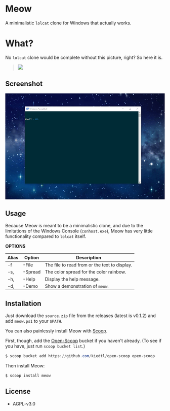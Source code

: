 # Meow
A minimalistic `lolcat` clone for Windows that actually works.

# What?
No `lolcat` clone would be complete without this picture, right? So here it is.

> ![](http://i3.photobucket.com/albums/y83/SpaceGirl3900/LOLCat-Rainbow.jpg)

## Screenshot

![](https://github.com/kiedtl/meow/raw/master/img/screenshot.gif)

## Usage
Because Meow is meant to be a minimalistic clone, and due to the limitations of the Windows Console (`conhost.exe`), Meow has very little functionality compared to `lolcat` itself.

**OPTIONS**

| Alias | Option  | Description                                    |
|-------|---------|------------------------------------------------|
| -f    | -File   | The file to read from or the text to display.  |
| -s,   | -Spread | The color spread for the color rainbow.        |
| -h,   | -Help   | Display the help message.                      |
| -d,   | -Demo   | Show a demonstration of `meow`.                |

## Installation

Just download the `source.zip` file from the releases (latest is v0.1.2) and add `meow.ps1` to your `$PATH`.

You can also painlessly install Meow with [Scoop](https://scoop.sh).

First, though, add the [Open-Scoop](https://github.com/kiedtl/open-scoop) bucket if you haven't already. (To see if you have, just run `scoop bucket list`.)
```powershell
$ scoop bucket add https://github.com/kiedtl/open-scoop open-scoop
```
Then install Meow:
```powershell
$ scoop install meow
```

## License
- AGPL-v3.0


